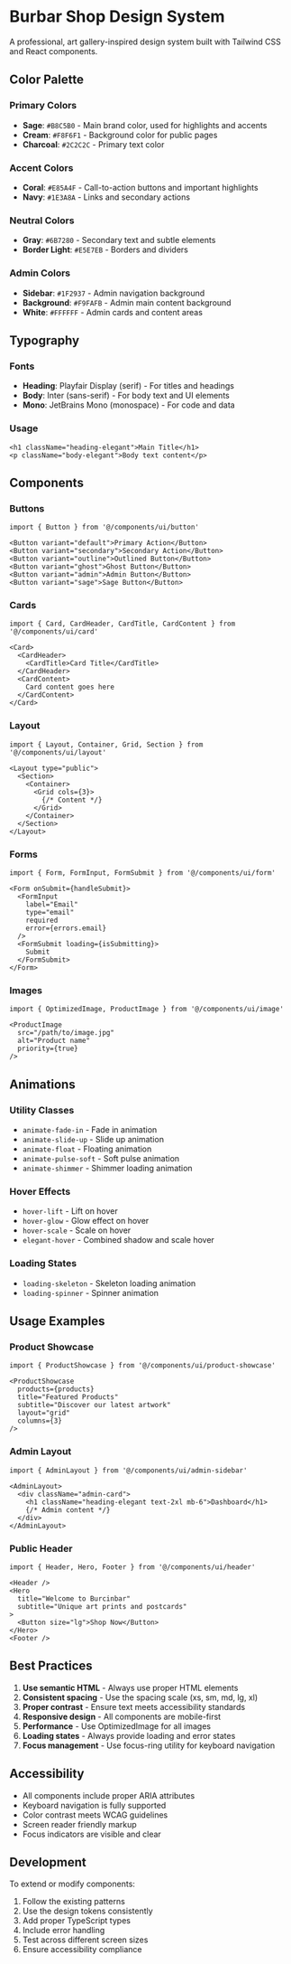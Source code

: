 # Burbar Shop Design System

A professional, art gallery-inspired design system built with Tailwind CSS and React components.

## Color Palette

### Primary Colors
- **Sage**: `#B8C5B0` - Main brand color, used for highlights and accents
- **Cream**: `#F8F6F1` - Background color for public pages
- **Charcoal**: `#2C2C2C` - Primary text color

### Accent Colors
- **Coral**: `#E85A4F` - Call-to-action buttons and important highlights
- **Navy**: `#1E3A8A` - Links and secondary actions

### Neutral Colors
- **Gray**: `#6B7280` - Secondary text and subtle elements
- **Border Light**: `#E5E7EB` - Borders and dividers

### Admin Colors
- **Sidebar**: `#1F2937` - Admin navigation background
- **Background**: `#F9FAFB` - Admin main content background
- **White**: `#FFFFFF` - Admin cards and content areas

## Typography

### Fonts
- **Heading**: Playfair Display (serif) - For titles and headings
- **Body**: Inter (sans-serif) - For body text and UI elements
- **Mono**: JetBrains Mono (monospace) - For code and data

### Usage
```tsx
<h1 className="heading-elegant">Main Title</h1>
<p className="body-elegant">Body text content</p>
```

## Components

### Buttons
```tsx
import { Button } from '@/components/ui/button'

<Button variant="default">Primary Action</Button>
<Button variant="secondary">Secondary Action</Button>
<Button variant="outline">Outlined Button</Button>
<Button variant="ghost">Ghost Button</Button>
<Button variant="admin">Admin Button</Button>
<Button variant="sage">Sage Button</Button>
```

### Cards
```tsx
import { Card, CardHeader, CardTitle, CardContent } from '@/components/ui/card'

<Card>
  <CardHeader>
    <CardTitle>Card Title</CardTitle>
  </CardHeader>
  <CardContent>
    Card content goes here
  </CardContent>
</Card>
```

### Layout
```tsx
import { Layout, Container, Grid, Section } from '@/components/ui/layout'

<Layout type="public">
  <Section>
    <Container>
      <Grid cols={3}>
        {/* Content */}
      </Grid>
    </Container>
  </Section>
</Layout>
```

### Forms
```tsx
import { Form, FormInput, FormSubmit } from '@/components/ui/form'

<Form onSubmit={handleSubmit}>
  <FormInput 
    label="Email" 
    type="email" 
    required 
    error={errors.email}
  />
  <FormSubmit loading={isSubmitting}>
    Submit
  </FormSubmit>
</Form>
```

### Images
```tsx
import { OptimizedImage, ProductImage } from '@/components/ui/image'

<ProductImage 
  src="/path/to/image.jpg" 
  alt="Product name" 
  priority={true}
/>
```

## Animations

### Utility Classes
- `animate-fade-in` - Fade in animation
- `animate-slide-up` - Slide up animation
- `animate-float` - Floating animation
- `animate-pulse-soft` - Soft pulse animation
- `animate-shimmer` - Shimmer loading animation

### Hover Effects
- `hover-lift` - Lift on hover
- `hover-glow` - Glow effect on hover
- `hover-scale` - Scale on hover
- `elegant-hover` - Combined shadow and scale hover

### Loading States
- `loading-skeleton` - Skeleton loading animation
- `loading-spinner` - Spinner animation

## Usage Examples

### Product Showcase
```tsx
import { ProductShowcase } from '@/components/ui/product-showcase'

<ProductShowcase 
  products={products}
  title="Featured Products"
  subtitle="Discover our latest artwork"
  layout="grid"
  columns={3}
/>
```

### Admin Layout
```tsx
import { AdminLayout } from '@/components/ui/admin-sidebar'

<AdminLayout>
  <div className="admin-card">
    <h1 className="heading-elegant text-2xl mb-6">Dashboard</h1>
    {/* Admin content */}
  </div>
</AdminLayout>
```

### Public Header
```tsx
import { Header, Hero, Footer } from '@/components/ui/header'

<Header />
<Hero 
  title="Welcome to Burcinbar"
  subtitle="Unique art prints and postcards"
>
  <Button size="lg">Shop Now</Button>
</Hero>
<Footer />
```

## Best Practices

1. **Use semantic HTML** - Always use proper HTML elements
2. **Consistent spacing** - Use the spacing scale (xs, sm, md, lg, xl)
3. **Proper contrast** - Ensure text meets accessibility standards
4. **Responsive design** - All components are mobile-first
5. **Performance** - Use OptimizedImage for all images
6. **Loading states** - Always provide loading and error states
7. **Focus management** - Use focus-ring utility for keyboard navigation

## Accessibility

- All components include proper ARIA attributes
- Keyboard navigation is fully supported
- Color contrast meets WCAG guidelines
- Screen reader friendly markup
- Focus indicators are visible and clear

## Development

To extend or modify components:

1. Follow the existing patterns
2. Use the design tokens consistently
3. Add proper TypeScript types
4. Include error handling
5. Test across different screen sizes
6. Ensure accessibility compliance